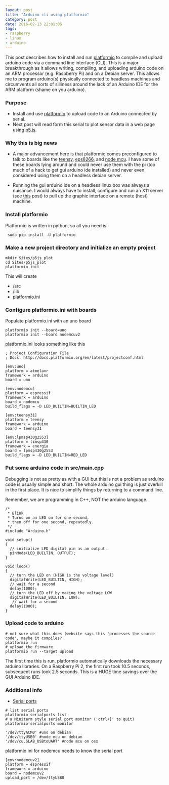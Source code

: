```yaml
---
layout: post
title: "Arduino cli using platformio"
category: post
date: 2016-02-13 22:01:06
tags:
- raspberry
- linux
- arduino
---
```


This post describes how to install and run [platformio][1] to compile and upload arduino code via a command line interface (CLI). This is a major breakthrough as it allows writing, compiling, and uploading arduino code on an ARM processor (e.g. Raspberry Pi) and on a Debian server. This allows me to program arduino(s) physically connected to headless machines and circumvents all sorts of silliness around the lack of an Arduino IDE for the ARM platform (shame on you arduino).

### Purpose

  - Install and use [platformio][1] to upload code to an Arduino connected by serial.
  - Next post will read form this serial to plot sensor data in a web page using [p5.js][2].

### Why this is big news

  - A major advancement here is that platformio comes preconfigured to talk to boards like the [teensy][4], [eps8266][5], and [node mcu][3]. I have some of these boards lying around and could never use them with the pi (too much of a hack to get gui arduino ide installed) and never even considered using them on a headless debian server.

  - Running the gui arduino ide on a headless linux box was always a nuisance. I would always have to install, configure and run an X11 server (see [this][6] post) to pull up the graphic interface on a remote (host) machine. 
  
### Install platformio

Platformio is written in python, so all you need is

~~~
 sudo pip install -U platformio
~~~

### Make a new project directory and initialize an empty project

~~~
mkdir Sites/p5js_plot
cd Sites/p5js_plot
platformio init
~~~

This will create

  - /src
  - /lib
  - platformio.ini

### Configure platformio.ini with boards

Populate platformio.ini with an uno board

~~~
platformio init --board=uno
platformio init --board nodemcuv2
~~~

platformio.ini looks something like this

~~~
; Project Configuration File
; Docs: http://docs.platformio.org/en/latest/projectconf.html

[env:uno]
platform = atmelavr
framework = arduino
board = uno

[env:nodemcu]
platform = espressif
framework = arduino
board = nodemcu
build_flags = -D LED_BUILTIN=BUILTIN_LED

[env:teensy31]
platform = teensy
framework = arduino
board = teensy31

[env:lpmsp430g2553]
platform = timsp430
framework = energia
board = lpmsp430g2553
build_flags = -D LED_BUILTIN=RED_LED
~~~

### Put some arduino code in src/main.cpp

Debugging is not as pretty as with a GUI but this is not a problem as arduino code is usually simple and short. The whole arduino gui thing is just overkill in the first place. It is nice to simplify things by returning to a command line.

Remember, we are programming in C++, NOT the arduino language.

~~~
/*
 * Blink
 * Turns on an LED on for one second,
 * then off for one second, repeatedly.
 */
#include "Arduino.h"

void setup()
{
  // initialize LED digital pin as an output.
  pinMode(LED_BUILTIN, OUTPUT);
}

void loop()
{
  // turn the LED on (HIGH is the voltage level)
  digitalWrite(LED_BUILTIN, HIGH);
  // wait for a second
  delay(1000);
  // turn the LED off by making the voltage LOW
  digitalWrite(LED_BUILTIN, LOW);
   // wait for a second
  delay(1000);
}
~~~

### Upload code to arduino

~~~
# not sure what this does (website says this 'processes the source code', maybe it compiles?
platformio run
# upload the firmware
platformio run --target upload
~~~

The first time this is run, platformio automatically downloads the necessary arduino libraries. On a Raspberry Pi 2, the first run took 10.5 seconds, subsequent runs took 2.5 seconds. This is a HUGE time savings over the GUI Arduino IDE.

### Additional info

 - [Serial ports][7]
  
~~~
# list serial ports
platformio serialports list
# a Miniterm style serial port monitor ('ctrl+]' to quit)
platformio serialports monitor
~~~

~~~
'/dev/ttyACM0' #uno on debian
'/dev/ttyUSB0' #node mcu on debian
'/dev/cu.SLAB_USBtoUART' #node mcu on osx
~~~

platformio.ini for nodemcu needs to know the serial port

~~~
[env:nodemcuv2]
platform = espressif
framework = arduino
board = nodemcuv2
upload_port = /dev/ttyUSB0
~~~

[1]: http://platformio.org/
[2]: http://p5js.org/
[3]: http://nodemcu.com/index_en.html#fr_54747361d775ef1a3600000f
[4]: https://www.pjrc.com/store/teensy32.html
[5]: https://www.adafruit.com/products/2471
[6]: /post/2015/05/05/X11-on-Raspberry/
[7]: http://docs.platformio.org/en/latest/userguide/cmd_serialports.html

